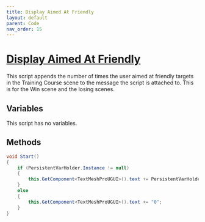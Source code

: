 ```yaml
---
title: Display Aimed At Friendly
layout: default
parent: Code
nav_order: 15
---
```


# [Display Aimed At Friendly](https://github.com/joshberger5/Temptare/blob/second/Assets/DisplayAimedAtFriendly.cs)
This script appends the number of times the user aimed at friendly targets in the Training Course scene to the message the script is attached to. This is for the Win scene and the losing scenes.

## Variables
This script has no variables.

## Methods
```csharp
void Start()
{   
    if (PersistentVarHolder.Instance != null)
    {
        this.GetComponent<TextMeshProUGUI>().text += PersistentVarHolder.Instance.aimedAtFriendlyCount.ToString();
    }
    else
    {
        this.GetComponent<TextMeshProUGUI>().text += "0";
    }
}
```

